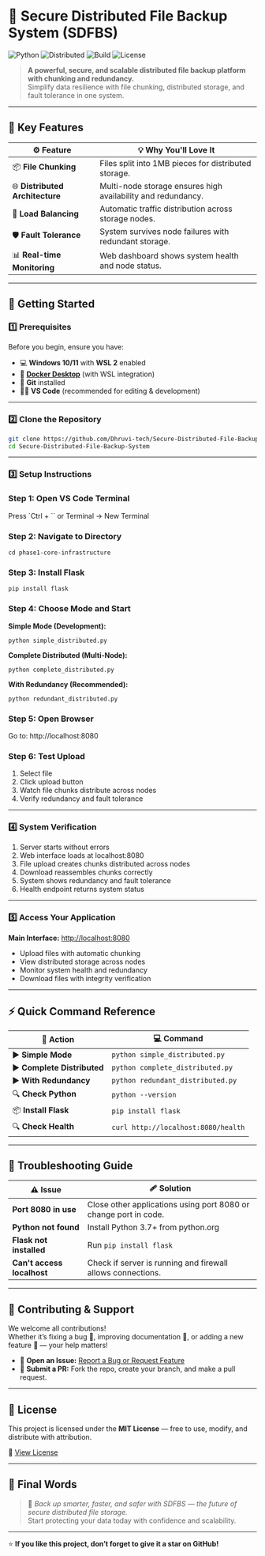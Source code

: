 ﻿# 🔐 Secure Distributed File Backup System (SDFBS)

![Python](https://img.shields.io/badge/Python-Flask-blue?logo=python)
![Distributed](https://img.shields.io/badge/Architecture-Distributed-blue)
![Build](https://img.shields.io/badge/Build-Passing-brightgreen?logo=github-actions)
![License](https://img.shields.io/badge/License-MIT-yellow?logo=open-source-initiative)

> **A powerful, secure, and scalable distributed file backup platform with chunking and redundancy.**  
> Simplify data resilience with file chunking, distributed storage, and fault tolerance in one system.

---

## 🚀 Key Features

| ⚙️ Feature | 💡 Why You'll Love It |
|------------|------------------------|
| 📦 **File Chunking** | Files split into 1MB pieces for distributed storage. |
| 🌐 **Distributed Architecture** | Multi-node storage ensures high availability and redundancy. |
| 🔄 **Load Balancing** | Automatic traffic distribution across storage nodes. |
| 🛡️ **Fault Tolerance** | System survives node failures with redundant storage. |
| 📊 **Real-time Monitoring** | Web dashboard shows system health and node status. |

---

## 🧰 Getting Started

### 1️⃣ Prerequisites

Before you begin, ensure you have:

- 💻 **Windows 10/11** with **WSL 2** enabled  
- 🐳 **[Docker Desktop](https://www.docker.com/products/docker-desktop)** (with WSL integration)  
- 🔧 **Git** installed  
- 🧑‍💻 **VS Code** (recommended for editing & development)

---

### 2️⃣ Clone the Repository

```bash
git clone https://github.com/Dhruvi-tech/Secure-Distributed-File-Backup-System.git
cd Secure-Distributed-File-Backup-System
```

---

### 3️⃣ Setup Instructions

### **Step 1:** Open VS Code Terminal
Press `Ctrl + `` or Terminal → New Terminal

### **Step 2:** Navigate to Directory
```
cd phase1-core-infrastructure
```

### **Step 3:** Install Flask
```
pip install flask
```

### **Step 4:** Choose Mode and Start

**Simple Mode (Development):**
```
python simple_distributed.py
```

**Complete Distributed (Multi-Node):**
```
python complete_distributed.py
```

**With Redundancy (Recommended):**
```
python redundant_distributed.py
```

### **Step 5:** Open Browser
Go to: http://localhost:8080

### **Step 6:** Test Upload
1. Select file
2. Click upload button
3. Watch file chunks distribute across nodes
4. Verify redundancy and fault tolerance



---

### 4️⃣ System Verification

1. Server starts without errors
2. Web interface loads at localhost:8080
3. File upload creates chunks distributed across nodes
4. Download reassembles chunks correctly
5. System shows redundancy and fault tolerance
6. Health endpoint returns system status  

---

### 5️⃣ Access Your Application

**Main Interface:** [http://localhost:8080](http://localhost:8080)

- Upload files with automatic chunking
- View distributed storage across nodes
- Monitor system health and redundancy
- Download files with integrity verification


---

## ⚡ Quick Command Reference

| 🧩 Action | 💻 Command |
|------------|-------------|
| ▶️ **Simple Mode** | `python simple_distributed.py` |
| ▶️ **Complete Distributed** | `python complete_distributed.py` |
| ▶️ **With Redundancy** | `python redundant_distributed.py` |
| 🔍 **Check Python** | `python --version` |
| 📦 **Install Flask** | `pip install flask` |
| 🔍 **Check Health** | `curl http://localhost:8080/health` |

---

## 🧠 Troubleshooting Guide

| ⚠️ Issue | 🩹 Solution |
|-----------|-------------|
| **Port 8080 in use** | Close other applications using port 8080 or change port in code. |
| **Python not found** | Install Python 3.7+ from python.org |
| **Flask not installed** | Run `pip install flask` |
| **Can't access localhost** | Check if server is running and firewall allows connections. |

---

## 🤝 Contributing & Support

We welcome all contributions!  
Whether it’s fixing a bug 🐞, improving documentation 📘, or adding a new feature 🚀 — your help matters!

- 💬 **Open an Issue:** [Report a Bug or Request Feature](https://github.com/Dhruvi-tech/Secure-Distributed-File-Backup-System/issues)
- 🌱 **Submit a PR:** Fork the repo, create your branch, and make a pull request.

---

## 🧾 License

This project is licensed under the **MIT License** — free to use, modify, and distribute with attribution.

📄 [View License](LICENSE)

---

## 💬 Final Words

> 🔐 *Back up smarter, faster, and safer with SDFBS — the future of secure distributed file storage.*  
> Start protecting your data today with confidence and scalability.

---

⭐ **If you like this project, don’t forget to give it a star on GitHub!**
